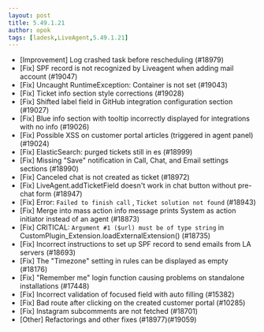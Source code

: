 ```yaml
---
layout: post
title: 5.49.1.21
author: opok
tags: [ladesk,LiveAgent,5.49.1.21]
---
```

- [Improvement] Log crashed task before rescheduling  (#18979)
- [Fix] SPF record is not recognized by Liveagent when adding mail account (#19047)
- [Fix] Uncaught RuntimeException: Container is not set (#19043)
- [Fix] Ticket info section style corrections (#19028)
- [Fix] Shifted label field in GitHub integration configuration section (#19027)
- [Fix] Blue info section with tooltip incorrectly displayed for integrations with no info (#19026)
- [Fix] Possible XSS on customer portal articles (triggered in agent panel) (#19024)
- [Fix] ElasticSearch: purged tickets still in es (#18999)
- [Fix] Missing "Save" notification in Call, Chat, and Email settings sections (#18990)
- [Fix] Canceled chat is not created as ticket (#18972)
- [Fix] LiveAgent.addTicketField doesn't work in chat button without pre-chat form (#18947)
- [Fix] Error: `Failed to finish call` , `Ticket solution not found` (#18943)
- [Fix] Merge into mass action info message prints System as action initiator instead of an agent (#18873)
- [Fix] CRITICAL: `Argument #1 ($url) must be of type string` in CustomPlugin_Extension.loadExternalExtension() (#18735)
- [Fix] Incorrect instructions to set up SPF record to send emails from LA servers (#18693)
- [Fix] The "Timezone" setting in rules can be displayed as empty (#18176)
- [Fix] "Remember me" login function causing problems on standalone installations (#17448)
- [Fix] Incorrect validation of focused field with auto filling (#15382)
- [Fix] Bad route after clicking on the created customer portal (#10285)
- [Fix] Instagram subcomments are not fetched (#18701)
- [Other] Refactorings and other fixes (#18977)(#19059)

